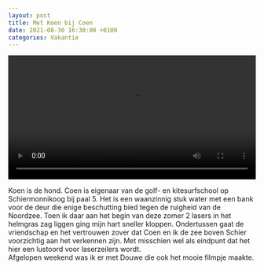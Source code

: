 ```yaml
---
layout: post
title: Met Koen bij Coen
date: 2021-08-30 16:30:00 +0100
categories: Vakantie
---
```


<video style="width:100%" controls>
 <source src="https://prisse.net/schierlaser.mp4">videotag not supported
 </video>

Koen is de hond. Coen is eigenaar van de golf- en kitesurfschool op Schiermonnikoog bij paal 5. Het is een waanzinnig stuk water met een bank voor de deur die enige beschutting bied tegen de ruigheid van de Noordzee. Toen ik daar aan het begin van deze zomer 2 lasers in het helmgras zag liggen ging mijn hart sneller kloppen. Ondertussen gaat de vriendschap en het vertrouwen zover dat Coen en ik de zee boven Schier voorzichtig aan het verkennen zijn. Met misschien wel als eindpunt dat het hier een lustoord voor laserzeilers wordt.  
Afgelopen weekend was ik er met Douwe die ook het mooie filmpje maakte.
